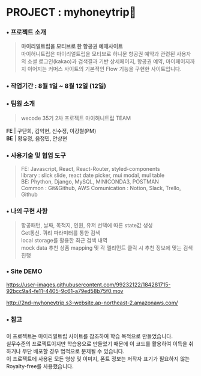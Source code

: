 # PROJECT : myhoneytrip🐝

### • 프로젝트 소개
>**마이리얼트립을 모티브로 한 항공권 예매사이트**  
마이허니트립은 마이리얼트립을 모티브로 허니문 항공권 예약과 관련된 사용자의 소셜 로그인(kakao)과 검색결과 기반 상세페이지, 항공권 예약, 마이페이지까지 이어지는 커머스 사이트의 기본적인 Flow 기능을 구현한 사이트입니다.

### • 작업기간 : 8월 1일 ~ 8월 12일 (12일)

### • 팀원 소개
> wecode 35기 2차 프로젝트 마이허니트립 TEAM

  **FE** | 구단희, 김익현, 신수정, 이강철(PM)  
  **BE** | 황유정, 음정민, 안상현
  
### • 사용기술 및 협업 도구  
> FE: Javascript, React, React-Router, styled-components  
>     library : slick slide, react date picker, mui modal, mul table  
> BE: Phython, Django, MySQL, MINICONDA3, POSTMAN  
> Common : Git&Github, AWS 
> Comunication : Notion, Slack, Trello, Github 



### • 나의 구현 사항  
> 항공패턴, 날짜, 목적지, 인원, 유저 선택에 따른 state값 생성   
> Get통신. 쿼리 파라미터를 통한 검색  
> local storage를 활용한 최근 검색 내역   
> mock data 추천 상품 mapping 및 각 엘리먼트 클릭 시 추천 정보에 맞는 검색 진행




### • Site DEMO

https://user-images.githubusercontent.com/99232122/184281715-92bcc9a4-fe11-4405-9c61-a79ed58b75f0.mov  

<http://2nd-myhoneytrip.s3-website.ap-northeast-2.amazonaws.com/>




### • 참고
#####
이 프로젝트는 마이리얼트립 사이트를 참조하여 학습 목적으로 만들었습니다.  
실무수준의 프로젝트이지만 학습용으로 만들었기 때문에 이 코드를 활용하여 이득을 취하거나 무단 배포할 경우 법적으로 문제될 수 있습니다.  
이 프로젝트에 사용된 모든 영상 및 이미지, 폰트 정보는 저작자 표기가 필요하지 않는 Royalty-free를 사용했습니다.  
